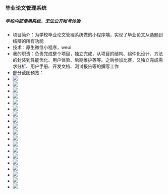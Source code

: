 <html>

<h3>毕业论文管理系统</h3>
<h5>学校内部使用系统，无法公开帐号体验</h5>
<ul>
  <li>项目简介：为学校毕业论文管理系统做的小程序端，实现了毕业论文从选题到结辩的所有功能</li>
  <li>技术：原生微信小程序，weui</li>
  <li>我的职责：负责完成整个项目，独立完成，从项目的结构、组件化设计、方法的封装到性能优化、用户体验、后期维护等等。之后参加比赛，又独立完成需求分析、用户手册、开发文档、测试报告等的撰写工作</li>
  <li>部分截图预览：</li>
    <li><img src="https://s3.ax1x.com/2021/01/10/slZ7Se.jpg"></li> 
    <li><img src="https://s3.ax1x.com/2021/01/10/slZxFf.jpg"></li>
    <li><img src="https://s3.ax1x.com/2021/01/10/slMfwd.jpg"></li>
    <li><img src="https://s3.ax1x.com/2021/01/10/slMofP.jpg"></li>
    <li><img src="https://s3.ax1x.com/2021/01/10/slMIYt.jpg"></li>
    <li><img src="https://s3.ax1x.com/2021/01/10/slM5FI.jpg"></li>
    <li><img src="https://s3.ax1x.com/2021/01/10/slMWeH.jpg"></li>
    <li><img src="https://s3.ax1x.com/2021/01/10/slM2Oe.jpg"></li>
    <li><img src="https://s3.ax1x.com/2021/01/10/slMhTA.jpg"></li>
    <li><img src="https://s3.ax1x.com/2021/01/10/slMgyD.jpg"></li>
    <li><img src="https://s3.ax1x.com/2021/01/10/slMcQO.jpg"></li>
    <li><img src="https://s3.ax1x.com/2021/01/10/slMsW6.jpg"></li>
    <li><img src="https://s3.ax1x.com/2021/01/10/slZzY8.jpg"></li>
    <li><img src="https://s3.ax1x.com/2021/01/10/slZjTP.jpg"></li>
    <li><img src="https://s3.ax1x.com/2021/01/10/slZXwt.jpg"></li>
    <li><img src="https://s3.ax1x.com/2021/01/10/slZOeI.jpg"></li>
    <li><img src="https://s3.ax1x.com/2021/01/10/slZqOA.jpg"></li> 
    <li><img src="https://s3.ax1x.com/2021/01/10/slZbyd.jpg"></li> 
    <li><img src="https://s3.ax1x.com/2021/01/10/slZHQH.jpg"></li> 

</ul>


</html>
